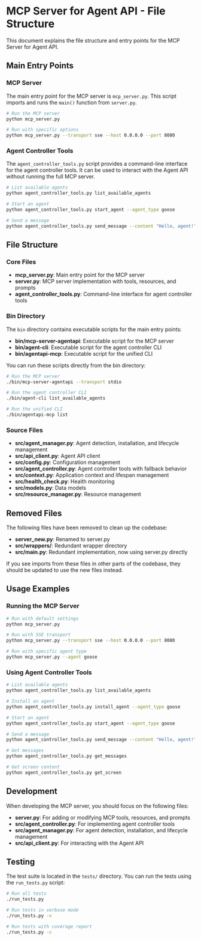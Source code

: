 # MCP Server for Agent API - File Structure

This document explains the file structure and entry points for the MCP Server for Agent API.

## Main Entry Points

### MCP Server

The main entry point for the MCP server is `mcp_server.py`. This script imports and runs the `main()` function from `server.py`.

```bash
# Run the MCP server
python mcp_server.py

# Run with specific options
python mcp_server.py --transport sse --host 0.0.0.0 --port 8080
```

### Agent Controller Tools

The `agent_controller_tools.py` script provides a command-line interface for the agent controller tools. It can be used to interact with the Agent API without running the full MCP server.

```bash
# List available agents
python agent_controller_tools.py list_available_agents

# Start an agent
python agent_controller_tools.py start_agent --agent_type goose

# Send a message
python agent_controller_tools.py send_message --content "Hello, agent!" --type user
```

## File Structure

### Core Files

- **mcp_server.py**: Main entry point for the MCP server
- **server.py**: MCP server implementation with tools, resources, and prompts
- **agent_controller_tools.py**: Command-line interface for agent controller tools

### Bin Directory

The `bin` directory contains executable scripts for the main entry points:

- **bin/mcp-server-agentapi**: Executable script for the MCP server
- **bin/agent-cli**: Executable script for the agent controller CLI
- **bin/agentapi-mcp**: Executable script for the unified CLI

You can run these scripts directly from the bin directory:

```bash
# Run the MCP server
./bin/mcp-server-agentapi --transport stdio

# Run the agent controller CLI
./bin/agent-cli list_available_agents

# Run the unified CLI
./bin/agentapi-mcp list
```

### Source Files

- **src/agent_manager.py**: Agent detection, installation, and lifecycle management
- **src/api_client.py**: Agent API client
- **src/config.py**: Configuration management
- **src/agent_controller.py**: Agent controller tools with fallback behavior
- **src/context.py**: Application context and lifespan management
- **src/health_check.py**: Health monitoring
- **src/models.py**: Data models
- **src/resource_manager.py**: Resource management

## Removed Files

The following files have been removed to clean up the codebase:

- **server_new.py**: Renamed to server.py
- **src/wrappers/**: Redundant wrapper directory
- **src/main.py**: Redundant implementation, now using server.py directly

If you see imports from these files in other parts of the codebase, they should be updated to use the new files instead.

## Usage Examples

### Running the MCP Server

```bash
# Run with default settings
python mcp_server.py

# Run with SSE transport
python mcp_server.py --transport sse --host 0.0.0.0 --port 8080

# Run with specific agent type
python mcp_server.py --agent goose
```

### Using Agent Controller Tools

```bash
# List available agents
python agent_controller_tools.py list_available_agents

# Install an agent
python agent_controller_tools.py install_agent --agent_type goose

# Start an agent
python agent_controller_tools.py start_agent --agent_type goose

# Send a message
python agent_controller_tools.py send_message --content "Hello, agent!" --type user

# Get messages
python agent_controller_tools.py get_messages

# Get screen content
python agent_controller_tools.py get_screen
```

## Development

When developing the MCP server, you should focus on the following files:

- **server.py**: For adding or modifying MCP tools, resources, and prompts
- **src/agent_controller.py**: For implementing agent controller tools
- **src/agent_manager.py**: For agent detection, installation, and lifecycle management
- **src/api_client.py**: For interacting with the Agent API

## Testing

The test suite is located in the `tests/` directory. You can run the tests using the `run_tests.py` script:

```bash
# Run all tests
./run_tests.py

# Run tests in verbose mode
./run_tests.py -v

# Run tests with coverage report
./run_tests.py -c
```
